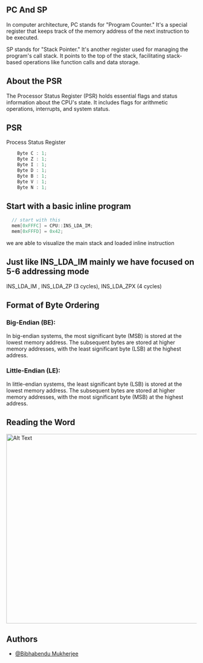 
## PC And SP
In computer architecture, PC stands for "Program Counter." It's a special register that keeps track of the memory address of the next instruction to be executed.

SP stands for "Stack Pointer." It's another register used for managing the program's call stack. It points to the top of the stack, facilitating stack-based operations like function calls and data storage.

## About the PSR
The Processor Status Register (PSR)  holds essential flags and status information about the CPU's state. It includes flags for arithmetic operations, interrupts, and system status. 



## PSR

Process Status Register

```c++
    Byte C : 1; 
    Byte Z : 1; 
    Byte I : 1; 
    Byte D : 1; 
    Byte B : 1; 
    Byte V : 1; 
    Byte N : 1; 
```


## Start with a basic inline program 

```c++
  // start with this 
  mem[0xFFFC] = CPU::INS_LDA_IM;
  mem[0xFFFD] = 0x42;

```
we are able to visualize the main stack and loaded inline instruction


## Just like INS_LDA_IM mainly we have focused on 5-6 addressing mode
INS_LDA_IM , INS_LDA_ZP  (3 cycles), INS_LDA_ZPX (4 cycles)


## Format of Byte Ordering

   ### Big-Endian (BE):

In big-endian systems, the most significant byte (MSB) is stored at the lowest memory address.
The subsequent bytes are stored at higher memory addresses, with the least significant byte (LSB) at the highest address.
   ### Little-Endian (LE):

In little-endian systems, the least significant byte (LSB) is stored at the lowest memory address.
The subsequent bytes are stored at higher memory addresses, with the most significant byte (MSB) at the highest address. 


## Reading the Word 

<img src="https://cdn.sanity.io/images/l2tpt56d/production/8b60573be7150a41ae01edf00b49ea9d8a46ea3e-1590x758.png" alt="Alt Text" width="600" height="500">

## Authors

- [@Bibhabendu Mukherjee](https://github.com/BibhabenduMukherjee)

